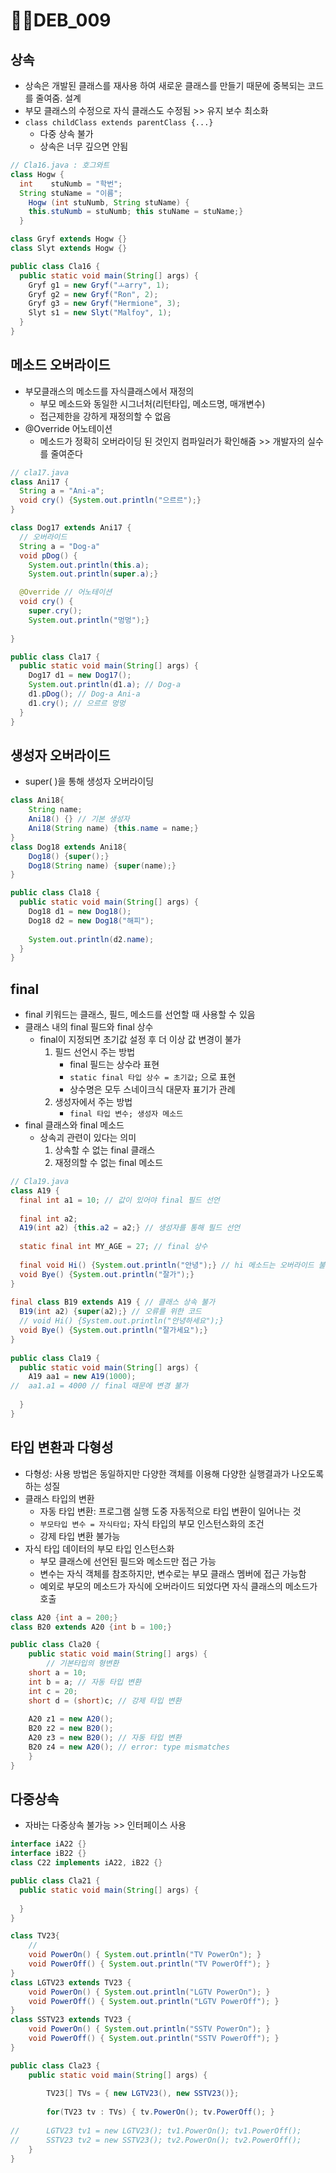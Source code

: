 # DEB_009



## 상속

* 상속은 개발된 클래스를 재사용 하여 새로운 클래스를 만들기 때문에 중복되는 코드를 줄여줌. 설계
* 부모 클래스의 수정으로 자식 클래스도 수정됨 >> 유지 보수 최소화 
* ```class childClass extends parentClass {...}```
  * 다중 상속 불가
  * 상속은 너무 깊으면 안됨

```java
// Cla16.java : 호그와트
class Hogw {
  int    stuNumb = "학번";
  String stuName = "이름";
	Hogw (int stuNumb, String stuName) {
    this.stuNumb = stuNumb; this stuName = stuName;}
  }

class Gryf extends Hogw {}
class Slyt extends Hogw {}

public class Cla16 {
  public static void main(String[] args) {
    Gryf g1 = new Gryf("ㅗarry", 1);
    Gryf g2 = new Gryf("Ron", 2);
    Gryf g3 = new Gryf("Hermione", 3);
    Slyt s1 = new Slyt("Malfoy", 1);
  }
}
```



## 메소드 오버라이드

* 부모클래스의 메소드를 자식클래스에서 재정의 
  * 부모 메소드와 동일한 시그너처(리턴타입, 메소드명, 매개변수)
  * 접근제한을 강하게 재정의할 수 없음
* @Override 어노테이션
  * 메소드가 정확히 오버라이딩 된 것인지 컴파일러가 확인해줌 >> 개발자의 실수를 줄여준다

```java
// cla17.java
class Ani17 {
  String a = "Ani-a";
  void cry() {System.out.println("으르르");}
}

class Dog17 extends Ani17 {
  // 오버라이드
  String a = "Dog-a" 
  void pDog() {
    System.out.println(this.a);
    System.out.println(super.a);}

  @Override // 어노테이션
  void cry() {
    super.cry();
    System.out.println("멍멍");}
  
}

public class Cla17 {
  public static void main(String[] args) {
    Dog17 d1 = new Dog17();
    System.out.println(d1.a); // Dog-a
    d1.pDog(); // Dog-a Ani-a
    d1.cry(); // 으르르 멍멍
  }
}
```



## 생성자 오버라이드

* super( )을 통해 생성자 오버라이딩

```java
class Ani18{
	String name;
	Ani18() {} // 기본 생성자
	Ani18(String name) {this.name = name;}
}
class Dog18 extends Ani18{
	Dog18() {super();}
	Dog18(String name) {super(name);}
}

public class Cla18 {
  public static void main(String[] args) {
    Dog18 d1 = new Dog18();
    Dog18 d2 = new Dog18("해피");
    
    System.out.println(d2.name);
  }
}
```



## final

* final 키워드는 클래스, 필드, 메소드를 선언할 때 사용할 수 있음
* 클래스 내의 final 필드와 final 상수
  * final이 지정되면 초기값 설정 후 더 이상 값 변경이 불가 
    1. 필드 선언시 주는 방법
       * final 필드는 상수라 표현
       * ```static final 타입 상수 = 초기값;``` 으로 표현
       * 상수명은 모두 스네이크식 대문자 표기가 관례
    2. 생성자에서 주는 방법
       * ```final 타입 변수; 생성자 메소드```
* final 클래스와 final 메소드
  * 상속괴 관련이 있다는 의미 
    1. 상속할 수 없는 final 클래스
    2. 재정의할 수 없는 final 메소드

```java
// Cla19.java
class A19 {
  final int a1 = 10; // 값이 있어야 final 필드 선언
  
  final int a2;
  A19(int a2) {this.a2 = a2;} // 생성자를 통해 필드 선언
  
  static final int MY_AGE = 27; // final 상수
   
  final void Hi() {System.out.println("안녕");} // hi 메소드는 오버라이드 불가
  void Bye() {System.out.println("잘가");}                                
}
                                 
final class B19 extends A19 { // 클래스 상속 불가
  B19(int a2) {super(a2);} // 오류를 위한 코드
  // void Hi() {System.out.println("안녕하세요");}
  void Bye() {System.out.println("잘가세요");}        
}
                                 
public class Cla19 {
  public static void main(String[] args) {
    A19 aa1 = new A19(1000);
//  aa1.a1 = 4000 // final 때문에 변경 불가
    
  }
}
```



## 타입 변환과 다형성

* 다형성: 사용 방법은 동일하지만 다양한 객체를 이용해 다양한 실행결과가 나오도록하는 성질
* 클래스 타입의 변환
  * 자동 타입 변환: 프로그램 실행 도중 자동적으로 타입 변환이 일어나는 것
  * ```부모타입 변수 = 자식타입;``` 자식 타입의 부모 인스턴스화의 조건
  * 강제 타입 변환 불가능
* 자식 타입 데이터의 부모 타입 인스턴스화
  * 부모 클래스에 선언된 필드와 메소드만 접근 가능
  * 변수는 자식 객체를 참조하지만, 변수로는 부모 클래스 멤버에 접근 가능함
  * 예외로 부모의 메소드가 자식에 오버라이드 되었다면 자식 클래스의 메소드가 호출

```java
class A20 {int a = 200;}
class B20 extends A20 {int b = 100;}

public class Cla20 {
	public static void main(String[] args) {
		// 기본타입의 형변환
    short a = 10;
    int b = a; // 자동 타입 변환
    int c = 20;
    short d = (short)c; // 강제 타입 변환
    
    A20 z1 = new A20();
    B20 z2 = new B20();
    A20 z3 = new B20(); // 자동 타입 변환
    B20 z4 = new A20(); // error: type mismatches
	}
}
```



## 다중상속

* 자바는 다중상속 불가능 >> 인터페이스 사용

```java
interface iA22 {}
interface iB22 {}
class C22 implements iA22, iB22 {}

public class Cla21 {
  public static void main(String[] args) {
    
  }
}
```

```java
class TV23{
	// 
	void PowerOn() { System.out.println("TV PowerOn"); }
	void PowerOff() { System.out.println("TV PowerOff"); }
}
class LGTV23 extends TV23 {  
	void PowerOn() { System.out.println("LGTV PowerOn"); }
	void PowerOff() { System.out.println("LGTV PowerOff"); }
}
class SSTV23 extends TV23 {
	void PowerOn() { System.out.println("SSTV PowerOn"); }
	void PowerOff() { System.out.println("SSTV PowerOff"); }	
}

public class Cla23 {
	public static void main(String[] args) {
				
		TV23[] TVs = { new LGTV23(), new SSTV23()};
		
		for(TV23 tv : TVs) { tv.PowerOn(); tv.PowerOff(); }
		
//		LGTV23 tv1 = new LGTV23(); tv1.PowerOn(); tv1.PowerOff();
//		SSTV23 tv2 = new SSTV23(); tv2.PowerOn(); tv2.PowerOff();
	}
}
```

